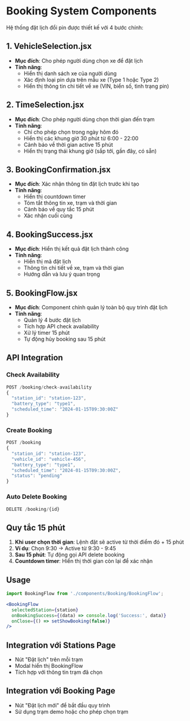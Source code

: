 # Booking System Components

Hệ thống đặt lịch đổi pin được thiết kế với 4 bước chính:

## 1. VehicleSelection.jsx
- **Mục đích**: Cho phép người dùng chọn xe để đặt lịch
- **Tính năng**: 
  - Hiển thị danh sách xe của người dùng
  - Xác định loại pin dựa trên mẫu xe (Type 1 hoặc Type 2)
  - Hiển thị thông tin chi tiết về xe (VIN, biển số, tình trạng pin)

## 2. TimeSelection.jsx
- **Mục đích**: Cho phép người dùng chọn thời gian đến trạm
- **Tính năng**:
  - Chỉ cho phép chọn trong ngày hôm đó
  - Hiển thị các khung giờ 30 phút từ 6:00 - 22:00
  - Cảnh báo về thời gian active 15 phút
  - Hiển thị trạng thái khung giờ (sắp tới, gần đây, có sẵn)

## 3. BookingConfirmation.jsx
- **Mục đích**: Xác nhận thông tin đặt lịch trước khi tạo
- **Tính năng**:
  - Hiển thị countdown timer
  - Tóm tắt thông tin xe, trạm và thời gian
  - Cảnh báo về quy tắc 15 phút
  - Xác nhận cuối cùng

## 4. BookingSuccess.jsx
- **Mục đích**: Hiển thị kết quả đặt lịch thành công
- **Tính năng**:
  - Hiển thị mã đặt lịch
  - Thông tin chi tiết về xe, trạm và thời gian
  - Hướng dẫn và lưu ý quan trọng

## 5. BookingFlow.jsx
- **Mục đích**: Component chính quản lý toàn bộ quy trình đặt lịch
- **Tính năng**:
  - Quản lý 4 bước đặt lịch
  - Tích hợp API check availability
  - Xử lý timer 15 phút
  - Tự động hủy booking sau 15 phút

## API Integration

### Check Availability
```javascript
POST /booking/check-availability
{
  "station_id": "station-123",
  "battery_type": "type1",
  "scheduled_time": "2024-01-15T09:30:00Z"
}
```

### Create Booking
```javascript
POST /booking
{
  "station_id": "station-123",
  "vehicle_id": "vehicle-456",
  "battery_type": "type1",
  "scheduled_time": "2024-01-15T09:30:00Z",
  "status": "pending"
}
```

### Auto Delete Booking
```javascript
DELETE /booking/{id}
```

## Quy tắc 15 phút

1. **Khi user chọn thời gian**: Lệnh đặt sẽ active từ thời điểm đó + 15 phút
2. **Ví dụ**: Chọn 9:30 → Active từ 9:30 - 9:45
3. **Sau 15 phút**: Tự động gọi API delete booking
4. **Countdown timer**: Hiển thị thời gian còn lại để xác nhận

## Usage

```jsx
import BookingFlow from './components/Booking/BookingFlow';

<BookingFlow
  selectedStation={station}
  onBookingSuccess={(data) => console.log('Success:', data)}
  onClose={() => setShowBooking(false)}
/>
```

## Integration với Stations Page

- Nút "Đặt lịch" trên mỗi trạm
- Modal hiển thị BookingFlow
- Tích hợp với thông tin trạm đã chọn

## Integration với Booking Page

- Nút "Đặt lịch mới" để bắt đầu quy trình
- Sử dụng trạm demo hoặc cho phép chọn trạm
